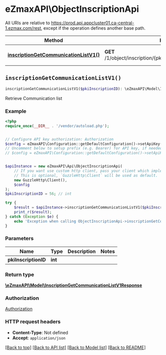 # eZmaxAPI\ObjectInscriptionApi

All URIs are relative to https://prod.api.appcluster01.ca-central-1.ezmax.com/rest, except if the operation defines another base path.

| Method | HTTP request | Description |
| ------------- | ------------- | ------------- |
| [**inscriptionGetCommunicationListV1()**](ObjectInscriptionApi.md#inscriptionGetCommunicationListV1) | **GET** /1/object/inscription/{pkiInscriptionID}/getCommunicationList | Retrieve Communication list |


## `inscriptionGetCommunicationListV1()`

```php
inscriptionGetCommunicationListV1($pkiInscriptionID): \eZmaxAPI\Model\InscriptionGetCommunicationListV1Response
```

Retrieve Communication list



### Example

```php
<?php
require_once(__DIR__ . '/vendor/autoload.php');


// Configure API key authorization: Authorization
$config = eZmaxAPI\Configuration::getDefaultConfiguration()->setApiKey('Authorization', 'YOUR_API_KEY');
// Uncomment below to setup prefix (e.g. Bearer) for API key, if needed
// $config = eZmaxAPI\Configuration::getDefaultConfiguration()->setApiKeyPrefix('Authorization', 'Bearer');


$apiInstance = new eZmaxAPI\Api\ObjectInscriptionApi(
    // If you want use custom http client, pass your client which implements `GuzzleHttp\ClientInterface`.
    // This is optional, `GuzzleHttp\Client` will be used as default.
    new GuzzleHttp\Client(),
    $config
);
$pkiInscriptionID = 56; // int

try {
    $result = $apiInstance->inscriptionGetCommunicationListV1($pkiInscriptionID);
    print_r($result);
} catch (Exception $e) {
    echo 'Exception when calling ObjectInscriptionApi->inscriptionGetCommunicationListV1: ', $e->getMessage(), PHP_EOL;
}
```

### Parameters

| Name | Type | Description  | Notes |
| ------------- | ------------- | ------------- | ------------- |
| **pkiInscriptionID** | **int**|  | |

### Return type

[**\eZmaxAPI\Model\InscriptionGetCommunicationListV1Response**](../Model/InscriptionGetCommunicationListV1Response.md)

### Authorization

[Authorization](../../README.md#Authorization)

### HTTP request headers

- **Content-Type**: Not defined
- **Accept**: `application/json`

[[Back to top]](#) [[Back to API list]](../../README.md#endpoints)
[[Back to Model list]](../../README.md#models)
[[Back to README]](../../README.md)
